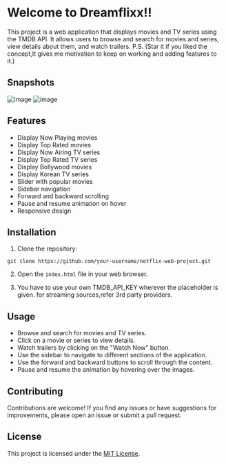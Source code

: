 # Welcome to Dreamflixx!! 

This project is a web application that displays movies and TV series using the TMDB API. It allows users to browse and search for movies and series, view details about them, and watch trailers.
P.S. (Star it if you liked the concept,It gives me motivation to keep on working and adding features to it.)

## Snapshots
![image](https://github.com/user-attachments/assets/f0601a31-2e56-4ecd-83de-767de6bb4f1e)
![image](https://github.com/user-attachments/assets/b3dcaeeb-950f-44dd-a52a-123ca98db22d)


## Features

- Display Now Playing movies
- Display Top Rated movies
- Display Now Airing TV series
- Display Top Rated TV series
- Display Bollywood movies
- Display Korean TV series
- Slider with popular movies
- Sidebar navigation
- Forward and backward scrolling
- Pause and resume animation on hover
- Responsive design

## Installation

1. Clone the repository:

  ```shell
  git clone https://github.com/your-username/netflix-web-project.git
  ```

2. Open the `index.html` file in your web browser.

3. You have to use your own TMDB_API_KEY wherever the placeholder is given. for streaming sources,refer 3rd party providers.

## Usage

- Browse and search for movies and TV series.
- Click on a movie or series to view details.
- Watch trailers by clicking on the "Watch Now" button.
- Use the sidebar to navigate to different sections of the application.
- Use the forward and backward buttons to scroll through the content.
- Pause and resume the animation by hovering over the images.

## Contributing

Contributions are welcome! If you find any issues or have suggestions for improvements, please open an issue or submit a pull request.

## License

This project is licensed under the [MIT License](LICENSE).

